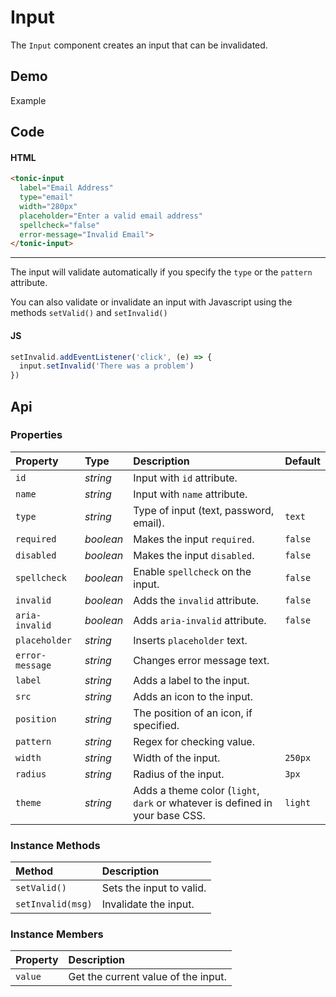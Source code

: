 # Input

The `Input` component creates an input that can be invalidated.

## Demo

<div class="example">
  <div class="header">Example</div>
  <div class="content">
    <tonic-input
      label="Email Address"
      src="./sprite.svg#example"
      type="email"
      width="280px"
      id="tonic-input-example"
      placeholder="Enter a valid email address"
      spellcheck="false"
      error-message="Invalid Email">
    </tonic-input>
    <span id="tonic-input-state"><span>
  </div>
</div>

## Code

#### HTML

```html
<tonic-input
  label="Email Address"
  type="email"
  width="280px"
  placeholder="Enter a valid email address"
  spellcheck="false"
  error-message="Invalid Email">
</tonic-input>
```

---

The input will validate automatically if you specify the `type` or the `pattern` attribute.

You can also validate or invalidate an input with Javascript using the methods `setValid()` and `setInvalid()`

#### JS
```js
setInvalid.addEventListener('click', (e) => {
  input.setInvalid('There was a problem')
})
```

## Api

### Properties

| Property | Type | Description | Default |
| :--- | :--- | :--- | :--- |
| `id` | *string* | Input with `id` attribute. | |
| `name` | *string* | Input with `name` attribute. | |
| `type` | *string* | Type of input (text, password, email). | `text` |
| `required` | *boolean* | Makes the input `required`. | `false` |
| `disabled` | *boolean* | Makes the input `disabled`. | `false` |
| `spellcheck` | *boolean* | Enable `spellcheck` on the input. | `false` |
| `invalid` | *boolean* | Adds the `invalid` attribute. | `false` |
| `aria-invalid` | *boolean* | Adds `aria-invalid` attribute. | `false` |
| `placeholder` | *string* | Inserts `placeholder` text. | |
| `error-message` | *string* | Changes error message text. | |
| `label` | *string* | Adds a label to the input. | |
| `src` | *string* | Adds an icon to the input. | |
| `position` | *string* | The position of an icon, if specified. | |
| `pattern` | *string* | Regex for checking value. | |
| `width` | *string* | Width of the input. | `250px` |
| `radius` | *string* | Radius of the input. | `3px` |
| `theme` | *string* | Adds a theme color (`light`, `dark` or whatever is defined in your base CSS. | `light` |

### Instance Methods

| Method | Description |
| :--- | :--- |
| `setValid()` | Sets the input to valid. |
| `setInvalid(msg)` | Invalidate the input. |

### Instance Members

| Property | Description |
| :--- | :--- |
| `value` | Get the current value of the input. |
